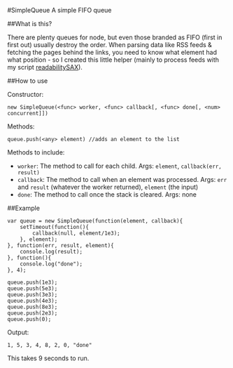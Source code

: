 #SimpleQueue
A simple FIFO queue

##What is this?

There are plenty queues for node, but even those branded as FIFO (first in first out) usually destroy the order. When parsing data like RSS feeds & fetching the pages behind the links, you need to know what element had what position - so I created this little helper (mainly to process feeds with my script [readabilitySAX](https://github.com/fb55/readabilitysax)).

##How to use

Constructor:

    new SimpleQueue(<func> worker, <func> callback[, <func> done[, <num> concurrent]])

Methods:

    queue.push(<any> element) //adds an element to the list

Methods to include:

* `worker`: The method to call for each child. Args: `element`, `callback(err, result)`
* `callback`: The method to call when an element was processed. Args: `err` and `result` (whatever the worker returned), `element` (the input)
* `done`: The method to call once the stack is cleared. Args: none

##Example

    var queue = new SimpleQueue(function(element, callback){
    	setTimeout(function(){
            callback(null, element/1e3); 
        }, element);
    }, function(err, result, element){
    	console.log(result);
    }, function(){
    	console.log("done");
    }, 4);
    
    queue.push(1e3);
    queue.push(5e3);
    queue.push(3e3);
    queue.push(4e3);
    queue.push(8e3);
    queue.push(2e3);
    queue.push(0);

Output: 

    1, 5, 3, 4, 8, 2, 0, "done"

This takes 9 seconds to run.